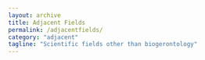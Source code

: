 ```yaml
---
layout: archive
title: Adjacent Fields
permalink: /adjacentfields/
category: "adjacent"
tagline: "Scientific fields other than biogerontology"
---
```

